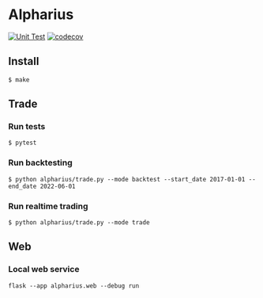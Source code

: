 # Alpharius

[![Unit Test](https://github.com/zhengwang1990/alpharius/actions/workflows/unittest.yml/badge.svg)](https://github.com/zhengwang1990/alpharius/actions/workflows/unittest.yml)
[![codecov](https://codecov.io/gh/zhengwang1990/alpharius/branch/main/graph/badge.svg?token=R8RUFJJ1CV)](https://codecov.io/gh/zhengwang1990/alpharius)

## Install

```shell
$ make
```

## Trade

### Run tests
```shell
$ pytest
```

### Run backtesting
```shell
$ python alpharius/trade.py --mode backtest --start_date 2017-01-01 --end_date 2022-06-01
```

### Run realtime trading
```shell
$ python alpharius/trade.py --mode trade
```

## Web

### Local web service
```shell
flask --app alpharius.web --debug run
```
